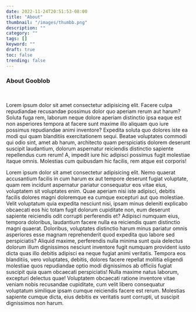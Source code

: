 ```yaml
---
date: 2022-11-24T20:51:53-08:00
title: "About"
thumbnail: "/images/thumbb.png"
description: ""
category: ""
tags: []
keyword: ""
draft: true
toc: false
trending: false
---
```


### About Gooblob

<br />

Lorem ipsum dolor sit amet consectetur adipisicing elit. Facere culpa repudiandae recusandae possimus dolor quo aperiam rerum aut harum? Soluta fuga rem, laborum neque dolore aperiam distinctio ipsa eaque est non asperiores tempora at facere sunt maxime illo aliquam quo iure possimus repudiandae animi inventore? Expedita soluta quo dolores iste ea modi qui quam blanditiis exercitationem sequi. Beatae voluptates commodi qui odio sint, amet ab harum, architecto quam perspiciatis dolorem deserunt suscipit laudantium, dolorum aspernatur reiciendis distinctio sapiente repellendus cum rerum! A, impedit iure hic adipisci possimus fugit molestiae itaque omnis. Molestias cum quibusdam hic facilis, rem atque est corporis!

Lorem ipsum dolor sit amet consectetur adipisicing elit. Nemo quaerat accusantium facilis in cum harum ex aut tempore deserunt fugiat voluptate, quam rem incidunt aspernatur pariatur consequatur eos vitae eius, voluptatem sit voluptates enim. Quae aperiam nisi iste adipisci, debitis facilis dolores magni doloremque ea cumque excepturi aut quo molestiae. Velit voluptatum quia expedita nesciunt nisi, ipsam minus deleniti explicabo obcaecati eos hic totam fugit dolorum cupiditate non, eum deserunt sapiente reiciendis odit corrupti perferendis et? Adipisci numquam eius, tempora doloribus, laudantium facere nulla ea reiciendis quam distinctio magni quaerat. Doloribus, voluptates distinctio harum minus pariatur omnis asperiores esse magnam reprehenderit quod expedita quo labore sed perspiciatis? Aliquid maxime, perferendis nulla minima sunt quia delectus dolorum illum dignissimos nesciunt inventore fugit numquam provident iusto dicta quas illo debitis adipisci ea neque fugiat animi veritatis. Tempora eos blanditiis, vero voluptates, debitis, dolores facere repellat mollitia eligendi molestiae quos repudiandae optio modi dignissimos ab officiis fugiat suscipit quia quam obcaecati perspiciatis! Nulla maxime natus laborum, excepturi delectus quae! Voluptatem obcaecati ratione inventore vitae veniam nobis recusandae cupiditate, cum velit libero consequatur voluptatum similique ipsam cumque reiciendis facere est rerum. Molestias sapiente cumque dicta, eius debitis ex veritatis sunt corrupti, ut suscipit dignissimos non harum.

